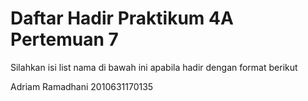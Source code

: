 # Daftar Hadir Praktikum 4A Pertemuan 7
Silahkan isi list nama di bawah ini apabila hadir dengan format berikut

Adriam Ramadhani 2010631170135
